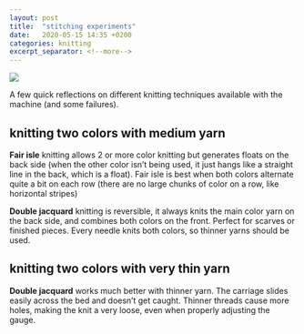 ```yaml
---
layout: post
title:  "stitching experiments"
date:   2020-05-15 14:35 +0200
categories: knitting
excerpt_separator: <!--more-->
---
```


![](/softwear/assets/images/knitting-tests.jpg)

A few quick reflections on different knitting techniques available with the machine (and some failures).

<!--more-->


## knitting two colors with medium yarn
**Fair isle** knitting allows 2 or more color knitting but generates floats on the back side (when the other color isn’t being used, it just hangs like a straight line in the back, which is a float). Fair isle is best when both colors alternate quite a bit on each row (there are no large chunks of color on a row, like horizontal stripes)

**Double jacquard** knitting is reversible, it always knits the main color yarn on the back side, and combines both colors on the front. Perfect for scarves or finished pieces. Every needle knits both colors, so thinner yarns should be used.

## knitting two colors with very thin yarn
**Double jacquard** works much better with thinner yarn. The carriage slides easily across the bed and doesn’t get caught. Thinner threads cause more holes, making the knit a very loose, even when properly adjusting the gauge.